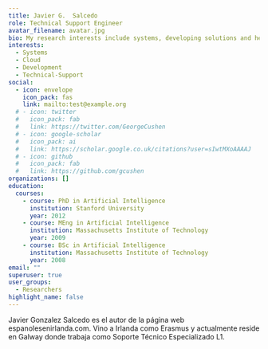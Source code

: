 ```yaml
---
title: Javier G.  Salcedo
role: Technical Support Engineer
avatar_filename: avatar.jpg
bio: My research interests include systems, developing solutions and help people.
interests:
  - Systems
  - Cloud
  - Development
  - Technical-Support
social:
  - icon: envelope
    icon_pack: fas
    link: mailto:test@example.org
  # - icon: twitter
  #   icon_pack: fab
  #   link: https://twitter.com/GeorgeCushen
  # - icon: google-scholar
  #   icon_pack: ai
  #   link: https://scholar.google.co.uk/citations?user=sIwtMXoAAAAJ
  # - icon: github
  #   icon_pack: fab
  #   link: https://github.com/gcushen
organizations: []
education:
  courses:
    - course: PhD in Artificial Intelligence
      institution: Stanford University
      year: 2012
    - course: MEng in Artificial Intelligence
      institution: Massachusetts Institute of Technology
      year: 2009
    - course: BSc in Artificial Intelligence
      institution: Massachusetts Institute of Technology
      year: 2008
email: ""
superuser: true
user_groups:
  - Researchers
highlight_name: false
---
```

Javier Gonzalez Salcedo es el autor de la página web espanolesenirlanda.com. Vino a Irlanda como Erasmus y actualmente reside en Galway donde trabaja como Soporte Técnico Especializado L1. 